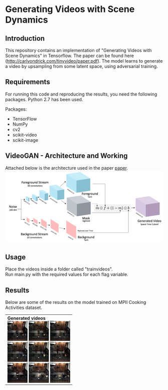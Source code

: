 # Generating Videos with Scene Dynamics

## Introduction
This repository contains an implementation of "Generating Videos with Scene Dynamics" in Tensorflow. The paper can be found here (http://carlvondrick.com/tinyvideo/paper.pdf). The model learns to generate a video by upsampling from some latent space, using adversarial training.

## Requirements
For running this code and reproducing the results, you need the following packages. Python 2.7 has been used.

Packages:
* TensorFlow
* NumPy
* cv2
* scikit-video
* scikit-image


## VideoGAN - Architecture and Working
Attached below is the architecture used in the paper [paper](http://carlvondrick.com/tinyvideo/paper.pdf).<br />
![Video_GAN](images/videogan.png)

## Usage  
Place the videos inside a folder called "trainvideos".<br />
Run main.py with the required values for each flag variable.

## Results
Below are some of the results on the model trained on MPII Cooking Activities dataset.<br />
<table><tr><td>
<strong>Generated videos</strong><br>
<img src='images/gen1.gif'>
<img src='images/gen2.gif'>
<img src='images/gen3.gif'><br>
<img src='images/gen4.gif'>
<img src='images/gen5.gif'>
<img src='images/gen6.gif'><br>
<img src='images/gen7.gif'>
<img src='images/gen8.gif'>
<img src='images/gen9.gif'>
</td></tr></table>


